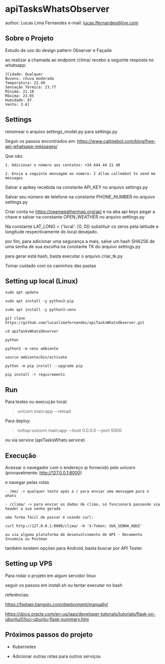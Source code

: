 # apiTasksWhatsObserver

author: Lucas Lima Fernandes
e-mail: lucas.lfernandes@live.com

## Sobre o Projeto

Estudo de uso do design pattern Observer e Façade

ao realizar a chamada ao endpoint /clima/ recebo a seguinte resposta no whatsapp: 

    [Cidade: Qualquer
    Nuvens: chuva moderada
    Temperatura: 22.49
    Sensação Térmica: 23.77
    Mínima: 21.18
    Máxima: 23.05
    Humidade: 87
    Vento: 3.6]

## Settings

renomear o arquivo settings_model.py para settings.py

Seguir os passos encontrados em: https://www.callmebot.com/blog/free-api-whatsapp-messages/

Que são:

    1. Adicionar o número aos contatos: +34 644 44 21 48

    2. Envia a seguinte mensagem ao número: I allow callmebot to send me messages

Salvar a apikey recebida na constante API_KEY no arquivo settings.py

Salvar seu número de telefone na constante PHONE_NUMBER no arquivo settings.py

Criar conta no https://openweathermap.org/api e na aba api keys pegar a chave e salvar na constante OPEN_WEATHER no arquivo settings.py

Na constante LAT_LONG = {'local': [0, 0]} substituir os zeros pela latitude e longitude respectivamente do local desejado.

por fim, para adicionar uma segurança a mais, salve um hash SHA256 de uma senha de sua escolha na constante TK do arquivo settings.py

para gerar está hash, basta executar o arquivo criar_tk.py

Tomar cuidado com os caminhos das pastas 


## Setting up local (Linux)

    sudo apt update

    sudo apt install -y python3-pip

    sudo apt install -y python3-venv

    git clone https://github.com/lucaslimafernandes/apiTasksWhatsObserver.git

    cd apiTasksWhatsObserver

    python

    python3 -m venv ambiente

    source ambiente/bin/activate

    python -m pip install --upgrade pip

    pip install -r requirements


## Run
Para testes ou execução local:

> uvicorn main:app --reload

Para deploy:

> nohup uvicorn main:app --host 0.0.0.0 --port 5000

ou via service (apiTasksWhats.service)


## Execução

Acessar o navegador com o endereço ip fornecido pelo uvicorn (provavelmente: http://127.0.0.1:8000)

e navegar pelas rotas 

    - /me/ -> qualquer texto após a / para enviar uma mensagem para o whats

    - /clima/ -> para enviar os dados de clima, só funcionará passando via header a sua senha gerada

    uma forma fácil de passar é usando curl:

    curl http://127.0.0.1:8000/clima/ -H 'X-Token: SUA_SENHA_AQUI'

    ou via alguma plataforma de desenvolvimento de API - Recomento Insomnia ou Postman

também existem opções para Android, basta buscar por API Tester. 


## Setting up VPS

Para rodar o projeto em algum servidor linux

seguir os passos em install.sh ou tentar executar no bash

referências:

https://fastapi.tiangolo.com/deployment/manually/

https://docs.oracle.com/en-us/iaas/developer-tutorials/tutorials/flask-on-ubuntu/01oci-ubuntu-flask-summary.htm


## Próximos passos do projeto

- Kubernetes

- Adicionar outras rotas para outros serviços

